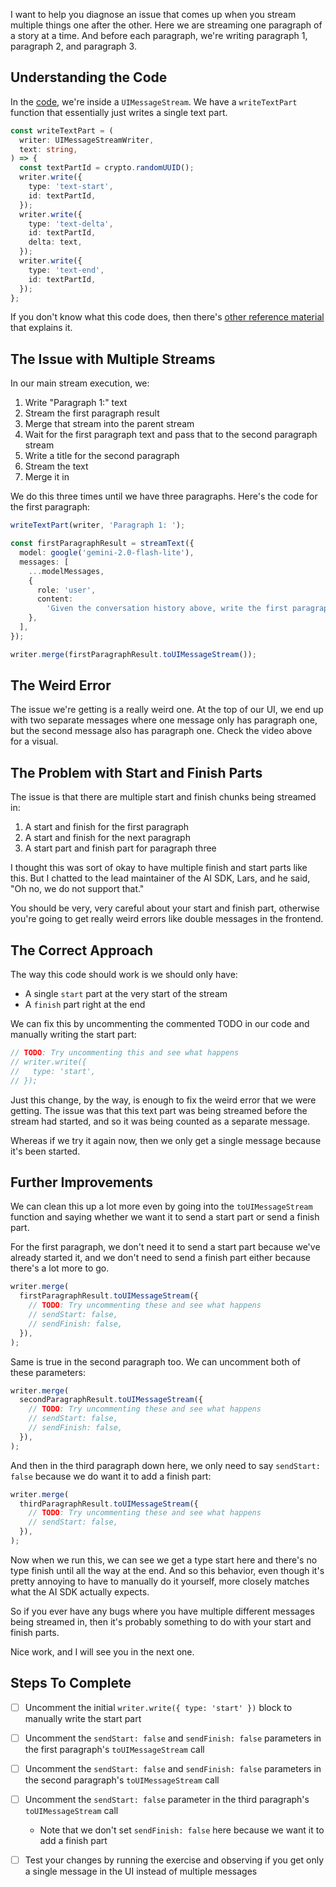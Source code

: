 I want to help you diagnose an issue that comes up when you stream multiple things one after the other. Here we are streaming one paragraph of a story at a time. And before each paragraph, we're writing paragraph 1, paragraph 2, and paragraph 3.

## Understanding the Code

In the [code](./api/chat.ts), we're inside a `UIMessageStream`. We have a `writeTextPart` function that essentially just writes a single text part.

```typescript
const writeTextPart = (
  writer: UIMessageStreamWriter,
  text: string,
) => {
  const textPartId = crypto.randomUUID();
  writer.write({
    type: 'text-start',
    id: textPartId,
  });
  writer.write({
    type: 'text-delta',
    id: textPartId,
    delta: text,
  });
  writer.write({
    type: 'text-end',
    id: textPartId,
  });
};
```

If you don't know what this code does, then there's [other reference material](/exercises/99-reference/99.08-streaming-text-parts-by-hand/explainer/readme.md) that explains it.

## The Issue with Multiple Streams

In our main stream execution, we:

1. Write "Paragraph 1:" text
2. Stream the first paragraph result
3. Merge that stream into the parent stream
4. Wait for the first paragraph text and pass that to the second paragraph stream
5. Write a title for the second paragraph
6. Stream the text
7. Merge it in

We do this three times until we have three paragraphs. Here's the code for the first paragraph:

```ts
writeTextPart(writer, 'Paragraph 1: ');

const firstParagraphResult = streamText({
  model: google('gemini-2.0-flash-lite'),
  messages: [
    ...modelMessages,
    {
      role: 'user',
      content:
        'Given the conversation history above, write the first paragraph of a story. Make it short.',
    },
  ],
});

writer.merge(firstParagraphResult.toUIMessageStream());
```

## The Weird Error

The issue we're getting is a really weird one. At the top of our UI, we end up with two separate messages where one message only has paragraph one, but the second message also has paragraph one. Check the video above for a visual.

## The Problem with Start and Finish Parts

The issue is that there are multiple start and finish chunks being streamed in:

1. A start and finish for the first paragraph
2. A start and finish for the next paragraph
3. A start part and finish part for paragraph three

I thought this was sort of okay to have multiple finish and start parts like this. But I chatted to the lead maintainer of the AI SDK, Lars, and he said, "Oh no, we do not support that."

You should be very, very careful about your start and finish part, otherwise you're going to get really weird errors like double messages in the frontend.

## The Correct Approach

The way this code should work is we should only have:

- A single `start` part at the very start of the stream
- A `finish` part right at the end

We can fix this by uncommenting the commented TODO in our code and manually writing the start part:

```ts
// TODO: Try uncommenting this and see what happens
// writer.write({
//   type: 'start',
// });
```

Just this change, by the way, is enough to fix the weird error that we were getting. The issue was that this text part was being streamed before the stream had started, and so it was being counted as a separate message.

Whereas if we try it again now, then we only get a single message because it's been started.

## Further Improvements

We can clean this up a lot more even by going into the `toUIMessageStream` function and saying whether we want it to send a start part or send a finish part.

For the first paragraph, we don't need it to send a start part because we've already started it, and we don't need to send a finish part either because there's a lot more to go.

```ts
writer.merge(
  firstParagraphResult.toUIMessageStream({
    // TODO: Try uncommenting these and see what happens
    // sendStart: false,
    // sendFinish: false,
  }),
);
```

Same is true in the second paragraph too. We can uncomment both of these parameters:

```ts
writer.merge(
  secondParagraphResult.toUIMessageStream({
    // TODO: Try uncommenting these and see what happens
    // sendStart: false,
    // sendFinish: false,
  }),
);
```

And then in the third paragraph down here, we only need to say `sendStart: false` because we do want it to add a finish part:

```ts
writer.merge(
  thirdParagraphResult.toUIMessageStream({
    // TODO: Try uncommenting these and see what happens
    // sendStart: false,
  }),
);
```

Now when we run this, we can see we get a type start here and there's no type finish until all the way at the end. And so this behavior, even though it's pretty annoying to have to manually do it yourself, more closely matches what the AI SDK actually expects.

So if you ever have any bugs where you have multiple different messages being streamed in, then it's probably something to do with your start and finish parts.

Nice work, and I will see you in the next one.

## Steps To Complete

- [ ] Uncomment the initial `writer.write({ type: 'start' })` block to manually write the start part

- [ ] Uncomment the `sendStart: false` and `sendFinish: false` parameters in the first paragraph's `toUIMessageStream` call

- [ ] Uncomment the `sendStart: false` and `sendFinish: false` parameters in the second paragraph's `toUIMessageStream` call

- [ ] Uncomment the `sendStart: false` parameter in the third paragraph's `toUIMessageStream` call
  - Note that we don't set `sendFinish: false` here because we want it to add a finish part

- [ ] Test your changes by running the exercise and observing if you get only a single message in the UI instead of multiple messages
